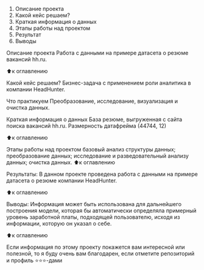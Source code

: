 1. Описание проекта
2. Какой кейс решаем?
3. Краткая информация о данных
4. Этапы работы над проектом
5. Результат
6. Выводы

Описание проекта
Работа с данными на примере датасета о резюме вакансий hh.ru.

⬆️к оглавлению

Какой кейс решаем?
Бизнес-задача с применением роли аналитика в компании HeadHunter.

Что практикуем
Преобразование, исследование, визуализация и очистка данных.

Краткая информация о данных
База резюме, выгруженная с сайта поиска вакансий hh.ru. Размерность датафрейма (44744, 12)

⬆️к оглавлению

Этапы работы над проектом
базовый анализ структуры данных;
преобразование данных;
исследование и разведовательный анализу данных;
очистка данных.
⬆️к оглавлению

Результаты:
В данном проекте проведена работа с данными на примере датасета о резюме компании HeadHunter.

⬆️к оглавлению

Выводы:
Информация может быть использована для дальнейшего построения модели, которая бы автоматически определяла примерный уровень заработной платы, подходящей пользователю, исходя из информации, которую он указал о себе.

⬆️к оглавлению

Если информация по этому проекту покажется вам интересной или полезной, то я буду очень вам благодарен, если отметите репозиторий и профиль ⭐️⭐️⭐️-дами
